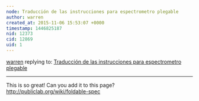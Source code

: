 ```yaml
---
node: Traducción de las instrucciones para espectrometro plegable 
author: warren
created_at: 2015-11-06 15:53:07 +0000
timestamp: 1446825187
nid: 12373
cid: 12869
uid: 1
---
```




[warren](../profile/warren) replying to: [Traducción de las instrucciones para espectrometro plegable ](../notes/MateoNeira/11-05-2015/traduccion-de-las-instrucciones-para-espectrometro-plegable)

----
This is so great! Can you add it to this page? http://publiclab.org/wiki/foldable-spec